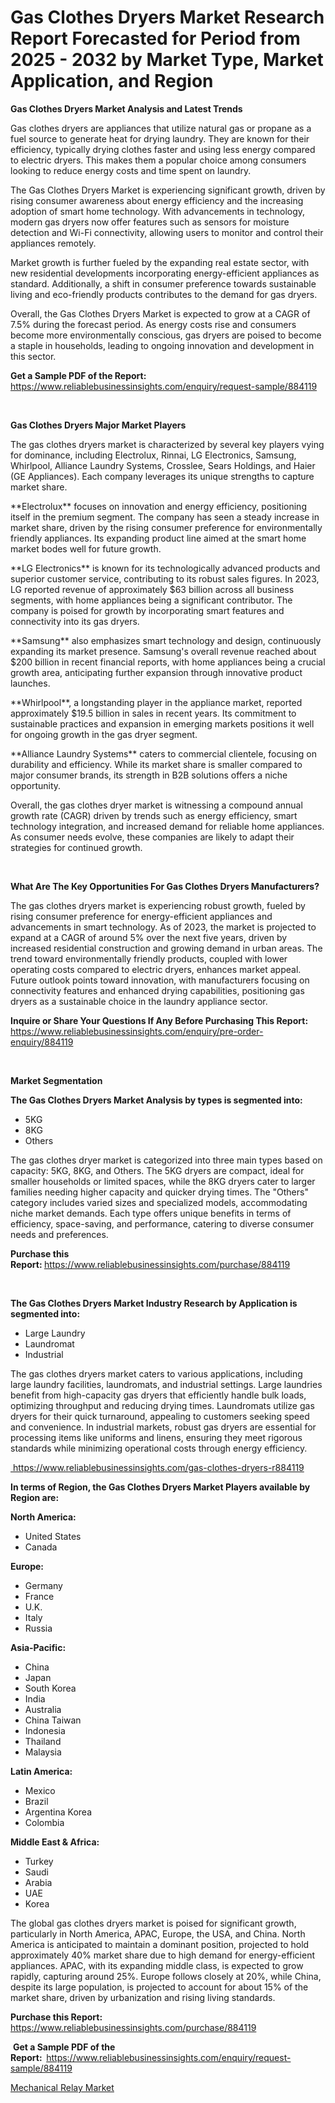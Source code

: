 <p><h1>Gas Clothes Dryers Market Research Report Forecasted for Period from 2025 -  2032 by Market Type, Market Application, and Region</h1></p><p><strong>Gas Clothes Dryers Market Analysis and Latest Trends</strong></p>
<p><p>Gas clothes dryers are appliances that utilize natural gas or propane as a fuel source to generate heat for drying laundry. They are known for their efficiency, typically drying clothes faster and using less energy compared to electric dryers. This makes them a popular choice among consumers looking to reduce energy costs and time spent on laundry.</p><p>The Gas Clothes Dryers Market is experiencing significant growth, driven by rising consumer awareness about energy efficiency and the increasing adoption of smart home technology. With advancements in technology, modern gas dryers now offer features such as sensors for moisture detection and Wi-Fi connectivity, allowing users to monitor and control their appliances remotely.</p><p>Market growth is further fueled by the expanding real estate sector, with new residential developments incorporating energy-efficient appliances as standard. Additionally, a shift in consumer preference towards sustainable living and eco-friendly products contributes to the demand for gas dryers.</p><p>Overall, the Gas Clothes Dryers Market is expected to grow at a CAGR of 7.5% during the forecast period. As energy costs rise and consumers become more environmentally conscious, gas dryers are poised to become a staple in households, leading to ongoing innovation and development in this sector.</p></p>
<p><strong>Get a Sample PDF of the Report:&nbsp;</strong> <a href="https://www.reliablebusinessinsights.com/enquiry/request-sample/884119?utm_campaign=3366&utm_medium=2&utm_source=Github&utm_content=ia&utm_term=08042025&utm_id=gas-clothes-dryers">https://www.reliablebusinessinsights.com/enquiry/request-sample/884119</a></p>
<p>&nbsp;</p>
<p><strong>Gas Clothes Dryers Major Market Players</strong></p>
<p><p>The gas clothes dryers market is characterized by several key players vying for dominance, including Electrolux, Rinnai, LG Electronics, Samsung, Whirlpool, Alliance Laundry Systems, Crosslee, Sears Holdings, and Haier (GE Appliances). Each company leverages its unique strengths to capture market share.</p><p>**Electrolux** focuses on innovation and energy efficiency, positioning itself in the premium segment. The company has seen a steady increase in market share, driven by the rising consumer preference for environmentally friendly appliances. Its expanding product line aimed at the smart home market bodes well for future growth.</p><p>**LG Electronics** is known for its technologically advanced products and superior customer service, contributing to its robust sales figures. In 2023, LG reported revenue of approximately $63 billion across all business segments, with home appliances being a significant contributor. The company is poised for growth by incorporating smart features and connectivity into its gas dryers.</p><p>**Samsung** also emphasizes smart technology and design, continuously expanding its market presence. Samsung's overall revenue reached about $200 billion in recent financial reports, with home appliances being a crucial growth area, anticipating further expansion through innovative product launches.</p><p>**Whirlpool**, a longstanding player in the appliance market, reported approximately $19.5 billion in sales in recent years. Its commitment to sustainable practices and expansion in emerging markets positions it well for ongoing growth in the gas dryer segment.</p><p>**Alliance Laundry Systems** caters to commercial clientele, focusing on durability and efficiency. While its market share is smaller compared to major consumer brands, its strength in B2B solutions offers a niche opportunity.</p><p>Overall, the gas clothes dryer market is witnessing a compound annual growth rate (CAGR) driven by trends such as energy efficiency, smart technology integration, and increased demand for reliable home appliances. As consumer needs evolve, these companies are likely to adapt their strategies for continued growth.</p></p>
<p>&nbsp;</p>
<p><strong>What Are The Key Opportunities For Gas Clothes Dryers Manufacturers?</strong></p>
<p><p>The gas clothes dryers market is experiencing robust growth, fueled by rising consumer preference for energy-efficient appliances and advancements in smart technology. As of 2023, the market is projected to expand at a CAGR of around 5% over the next five years, driven by increased residential construction and growing demand in urban areas. The trend toward environmentally friendly products, coupled with lower operating costs compared to electric dryers, enhances market appeal. Future outlook points toward innovation, with manufacturers focusing on connectivity features and enhanced drying capabilities, positioning gas dryers as a sustainable choice in the laundry appliance sector.</p></p>
<p><strong>Inquire or Share Your Questions If Any Before Purchasing This Report:</strong> <a href="https://www.reliablebusinessinsights.com/enquiry/pre-order-enquiry/884119?utm_campaign=3366&utm_medium=2&utm_source=Github&utm_content=ia&utm_term=08042025&utm_id=gas-clothes-dryers">https://www.reliablebusinessinsights.com/enquiry/pre-order-enquiry/884119</a></p>
<p>&nbsp;</p>
<p><strong>Market Segmentation</strong></p>
<p><strong>The Gas Clothes Dryers Market Analysis by types is segmented into:</strong></p>
<p><ul><li>5KG</li><li>8KG</li><li>Others</li></ul></p>
<p><p>The gas clothes dryer market is categorized into three main types based on capacity: 5KG, 8KG, and Others. The 5KG dryers are compact, ideal for smaller households or limited spaces, while the 8KG dryers cater to larger families needing higher capacity and quicker drying times. The "Others" category includes varied sizes and specialized models, accommodating niche market demands. Each type offers unique benefits in terms of efficiency, space-saving, and performance, catering to diverse consumer needs and preferences.</p></p>
<p><strong>Purchase this Report:&nbsp;</strong><a href="https://www.reliablebusinessinsights.com/purchase/884119?utm_campaign=3366&utm_medium=2&utm_source=Github&utm_content=ia&utm_term=08042025&utm_id=gas-clothes-dryers">https://www.reliablebusinessinsights.com/purchase/884119</a></p>
<p>&nbsp;</p>
<p><strong>The Gas Clothes Dryers Market Industry Research by Application is segmented into:</strong></p>
<p><ul><li>Large Laundry</li><li>Laundromat</li><li>Industrial</li></ul></p>
<p><p>The gas clothes dryers market caters to various applications, including large laundry facilities, laundromats, and industrial settings. Large laundries benefit from high-capacity gas dryers that efficiently handle bulk loads, optimizing throughput and reducing drying times. Laundromats utilize gas dryers for their quick turnaround, appealing to customers seeking speed and convenience. In industrial markets, robust gas dryers are essential for processing items like uniforms and linens, ensuring they meet rigorous standards while minimizing operational costs through energy efficiency.</p></p>
<p><a href="https://www.reliablebusinessinsights.com/gas-clothes-dryers-r884119?utm_campaign=3366&utm_medium=2&utm_source=Github&utm_content=ia&utm_term=08042025&utm_id=gas-clothes-dryers">&nbsp;https://www.reliablebusinessinsights.com/gas-clothes-dryers-r884119</a></p>
<p><strong>In terms of Region, the Gas Clothes Dryers Market Players available by Region are:</strong></p>
<p>
    <p> <strong> North America: </strong>
        <ul>
            <li>United States</li>
            <li>Canada</li>
        </ul>
        </p> 
    <p> <strong> Europe: </strong>
        <ul>
            <li>Germany</li>
            <li>France</li>
            <li>U.K.</li>
            <li>Italy</li>
            <li>Russia</li>
        </ul>
        </p> 
    <p> <strong> Asia-Pacific: </strong>
        <ul>
            <li>China</li>
            <li>Japan</li>
            <li>South Korea</li>
            <li>India</li>
            <li>Australia</li>
            <li>China Taiwan</li>
            <li>Indonesia</li>
            <li>Thailand</li>
            <li>Malaysia</li>
        </ul>
        </p> 
    <p> <strong> Latin America: </strong>
        <ul>
            <li>Mexico</li>
            <li>Brazil</li>
            <li>Argentina Korea</li>
            <li>Colombia</li>
        </ul>
        </p> 
    <p> <strong> Middle East & Africa: </strong>
        <ul>
            <li>Turkey</li>
            <li>Saudi</li>
            <li>Arabia</li>
            <li>UAE</li>
            <li>Korea</li>
        </ul>
    </p>
    </p>
<p><p>The global gas clothes dryers market is poised for significant growth, particularly in North America, APAC, Europe, the USA, and China. North America is anticipated to maintain a dominant position, projected to hold approximately 40% market share due to high demand for energy-efficient appliances. APAC, with its expanding middle class, is expected to grow rapidly, capturing around 25%. Europe follows closely at 20%, while China, despite its large population, is projected to account for about 15% of the market share, driven by urbanization and rising living standards.</p></p>
<p><strong>Purchase this Report: </strong><a href="https://www.reliablebusinessinsights.com/purchase/884119?utm_campaign=3366&utm_medium=2&utm_source=Github&utm_content=ia&utm_term=08042025&utm_id=gas-clothes-dryers">https://www.reliablebusinessinsights.com/purchase/884119</a></p>
<p>&nbsp;<strong>Get a Sample PDF of the Report:&nbsp;&nbsp;</strong><a href="https://www.reliablebusinessinsights.com/enquiry/request-sample/884119?utm_campaign=3366&utm_medium=2&utm_source=Github&utm_content=ia&utm_term=08042025&utm_id=gas-clothes-dryers">https://www.reliablebusinessinsights.com/enquiry/request-sample/884119</a></p>
<p><strong></strong></p>
<p><p><a href="https://github.com/marteionun0/Market-Research-Report-List-1/blob/main/mechanical-relay-market.md?utm_campaign=3366&utm_medium=2&utm_source=Github&utm_content=ia&utm_term=08042025&utm_id=gas-clothes-dryers">Mechanical Relay Market</a></p></p>